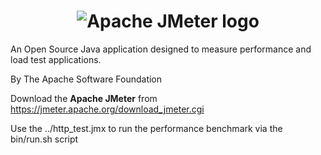 <h1 align="center"><img src="https://jmeter.apache.org/images/logo.svg" alt="Apache JMeter logo" /></h1>

An Open Source Java application designed to measure performance and load test applications.

By The Apache Software Foundation

Download the **Apache JMeter** from https://jmeter.apache.org/download_jmeter.cgi

Use the ../http_test.jmx to run the performance benchmark via the bin/run.sh script
